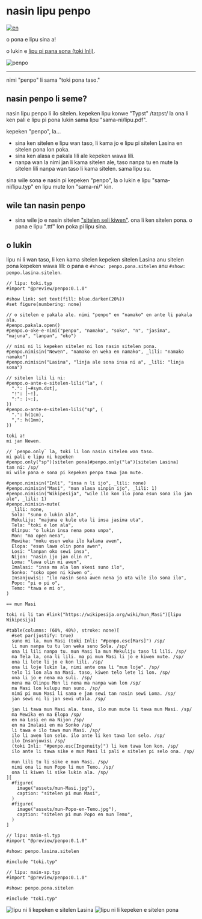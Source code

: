 # nasin lipu penpo

[![en](https://img.shields.io/badge/lang-en-red.svg)](README.md)

o pona e lipu sina a!

o lukin e [lipu pi pana sona (toki Inli)](docs/main.pdf).

<picture>
  <source media="(prefers-color-scheme: dark)" srcset="logo/penpo-dark.svg">
  <img alt="penpo" src="logo/penpo-light.svg">
</picture>

---

nimi "penpo" li sama "toki pona taso."

## nasin penpo li seme?

nasin lipu penpo li ilo sitelen.
kepeken lipu konwe "Typst" /taɪpst/ la ona li ken pali e lipu
pi pona lukin sama lipu "sama-ni/lipu.pdf".

kepeken "penpo", la...
- sina ken sitelen e lipu wan taso, li kama jo e lipu pi
  sitelen Lasina en sitelen pona lon poka.
- sina ken alasa e pakala lili ale kepeken wawa lili.
- nanpa wan la nimi jan li kama sitelen ale,
  taso nanpa tu en mute la sitelen lili nanpa wan taso
  li kama sitelen. sama lipu su.

sina wile sona e nasin pi kepeken "penpo",
la o lukin e lipu "sama-ni/lipu.typ" en
lipu mute lon "sama-ni/" kin.

## wile tan nasin penpo

- sina wile jo e nasin sitelen
  ["sitelen seli kiwen"](https://www.kreativekorp.com/software/fonts/sitelenselikiwen/).
  ona li ken sitelen pona.
  o pana e lipu ".ttf" lon poka pi lipu sina.

## o lukin

lipu ni li wan taso, li ken kama sitelen kepeken sitelen Lasina anu sitelen pona
kepeken wawa lili: o pana e `#show: penpo.pona.sitelen` anu `#show: penpo.lasina.sitelen`.

```typ
// lipu: toki.typ
#import "@preview/penpo:0.1.0"

#show link: set text(fill: blue.darken(20%))
#set figure(numbering: none)

// o sitelen e pakala ale. nimi "penpo" en "namako" en ante li pakala ala.
#penpo.pakala.open()
#penpo.o-oke-e-nimi("penpo", "namako", "soko", "n", "jasima", "majuna", "lanpan", "oko")

// nimi ni li kepeken sitelen ni lon nasin sitelen pona.
#penpo.nimisin("Newen", "namako en weka en namako", _lili: "namako namako")
#penpo.nimisin("Lasina", "linja ale sona insa ni a", _lili: "linja sona")

// sitelen lili li ni:
#penpo.o-ante-e-sitelen-lili("la", (
  ".": [~#sym.dot],
  "!": [~!],
  ":": [~:],
))
#penpo.o-ante-e-sitelen-lili("sp", (
  ".": h(1cm),
  ",": h(1mm),
))

toki a!
mi jan Newen.

// `penpo.only` la, toki li lon nasin sitelen wan taso.
mi pali e lipu ni kepeken
#penpo.only("sp")[sitelen pona]#penpo.only("la")[sitelen Lasina]
tan ni: /sp/
mi wile pana e sona pi kepeken penpo tawa jan mute.

#penpo.nimisin("Inli", "insa n li ijo", _lili: none)
#penpo.nimisin("Masi", "mun alasa sinpin ijo", _lili: 1)
#penpo.nimisin("Wikipesija", "wile ilo kon ilo pona esun sona ilo jan ale", _lili: 1)
#penpo.nimisin-mute(
  _lili: none,
  Sola: "suno o lukin ala",
  Mekuliju: "majuna e kule uta li insa jasima uta",
  Tela: "toki e lon ala",
  Olinpu: "o lukin insa nena pona unpa",
  Mon: "ma open nena",
  Mewika: "moku esun weka ilo kalama awen",
  Elopa: "esun lawa olin pona awen",
  Losi: "lanpan oko sewi insa",
  Nijon: "nasin ijo jan olin n",
  Loma: "lawa olin mi awen",
  Imalasi: "insa ma ala lon akesi suno ilo",
  Sonko: "soko open ni kiwen o",
  Insanjuwisi: "ilo nasin sona awen nena jo uta wile ilo sona ilo",
  Popo: "pi o pi o",
  Temo: "tawa e mi o",
)

== mun Masi

toki ni li tan #link("https://wikipesija.org/wiki/mun_Masi")[lipu Wikipesija]

#table(columns: (60%, 40%), stroke: none)[
  #set par(justify: true)
  suno mi la, mun Masi (toki Inli: "#penpo.esc[Mars]") /sp/
  li mun nanpa tu tu lon weka suno Sola. /sp/
  ona li lili nanpa tu. mun Masi la mun Mekuliju taso li lili. /sp/
  ma Tela la, ona li lili. ma pi mun Masi li jo e kiwen mute. /sp/
  ona li lete li jo e kon lili. /sp/
  ona li loje lukin la, nimi ante ona li "mun loje". /sp/
  telo li lon ala ma Masi. taso, kiwen telo lete li lon. /sp/
  ona li jo e nena ma suli. /sp/
  nena ma Olinpu Mon li nena ma nanpa wan lon /sp/
  ma Masi lon kulupu mun suno. /sp/
  nimi pi mun Masi li sama e jan sewi tan nasin sewi Loma. /sp/
  jan sewi ni li jan sewi utala. /sp/

  jan li tawa mun Masi ala. taso, ilo mun mute li tawa mun Masi. /sp/
  ma Mewika en ma Elopa /sp/
  en ma Losi en ma Nijon /sp/
  en ma Imalasi en ma Sonko /sp/
  li tawa e ilo tawa mun Masi. /sp/
  ilo li awen lon selo. ilo ante li ken tawa lon selo. /sp/
  ilo Insanjuwisi /sp/
  (toki Inli: "#penpo.esc[Ingenuity]") li ken tawa lon kon. /sp/
  ilo ante li tawa sike e mun Masi li pali e sitelen pi selo ona. /sp/

  mun lili tu li sike e mun Masi. /sp/
  nimi ona li mun Popo li mun Temo. /sp/
  ona li kiwen li sike lukin ala. /sp/
][
  #figure(
    image("assets/mun-Masi.jpg"),
    caption: "sitelen pi mun Masi",
  )
  #figure(
    image("assets/mun-Popo-en-Temo.jpg"),
    caption: "sitelen pi mun Popo en mun Temo",
  )
]
```
```typ
// lipu: main-sl.typ
#import "@preview/penpo:0.1.0"

#show: penpo.lasina.sitelen

#include "toki.typ"
```
```typ
// lipu: main-sp.typ
#import "@preview/penpo:0.1.0"

#show: penpo.pona.sitelen

#include "toki.typ"
```
![lipu ni li kepeken e sitelen Lasina](sama-ni/main-sl.svg)
![lipu ni li kepeken e sitelen pona](sama-ni/main-sp.svg)

